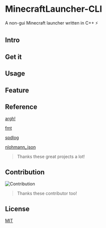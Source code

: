 # MinecraftLauncher-CLI

A non-gui Minecraft launcher written in C++ ⚡

## Intro

## Get it

## Usage

## Feature

## Reference

[argh!](https://github.com/adishavit/argh/)

[fmt](https://github.com/fmtlib/fmt)

[spdlog](https://github.com/gabime/spdlog)

[nlohmann_json](https://github.com/nlohmann/json)

> Thanks these great projects a lot!

## Contribution

![Contribution](https://contrib.rocks/image?repo=QuantumLS-Studio/MinecraftLauncher-CLI)

> Thanks these contributor too!

## License

[MIT](LICENSE)
